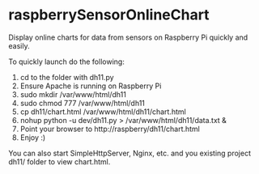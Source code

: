 # raspberrySensorOnlineChart
Display online charts for data from sensors on Raspberry Pi quickly and easily.

To quickly launch do the following:

1. cd to the folder with dh11.py
2. Ensure Apache is running on Raspberry Pi
3. sudo mkdir /var/www/html/dh11
4. sudo chmod 777 /var/www/html/dh11
5. cp dh11/chart.html /var/www/html/dh11/chart.html
5. nohup python -u dev/dh11.py > /var/www/html/dh11/data.txt &
6. Point your browser to http://raspberry/dh11/chart.html
7. Enjoy :)

You can also start SimpleHttpServer, Nginx, etc. and you existing project dh11/ folder to view chart.html.

